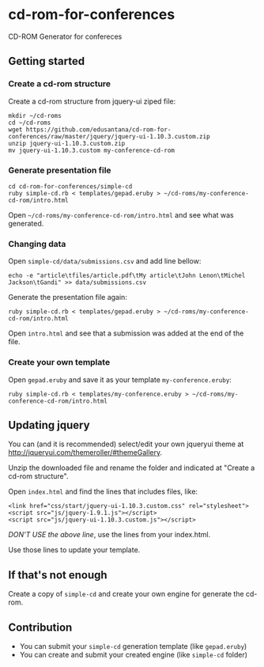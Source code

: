 cd-rom-for-conferences
======================

CD-ROM  Generator for confereces

## Getting started

### Create a cd-rom structure

Create a cd-rom structure from jquery-ui ziped file:

	mkdir ~/cd-roms
	cd ~/cd-roms
	wget https://github.com/edusantana/cd-rom-for-conferences/raw/master/jquery/jquery-ui-1.10.3.custom.zip
	unzip jquery-ui-1.10.3.custom.zip
	mv jquery-ui-1.10.3.custom my-conference-cd-rom

### Generate presentation file

	cd cd-rom-for-conferences/simple-cd
	ruby simple-cd.rb < templates/gepad.eruby > ~/cd-roms/my-conference-cd-rom/intro.html

Open `~/cd-roms/my-conference-cd-rom/intro.html` and see what was generated.

### Changing data

Open `simple-cd/data/submissions.csv` and add line bellow:

	echo -e "article\tfiles/article.pdf\tMy article\tJohn Lenon\tMichel Jackson\tGandi" >> data/submissions.csv

Generate the presentation file again:

	ruby simple-cd.rb < templates/gepad.eruby > ~/cd-roms/my-conference-cd-rom/intro.html

Open `intro.html` and see that a submission was added at the end of the file.

### Create your own template

Open `gepad.eruby` and save it as your template `my-conference.eruby`: 

	ruby simple-cd.rb < templates/my-conference.eruby > ~/cd-roms/my-conference-cd-rom/intro.html

## Updating jquery

You can (and it is recommended) select/edit your own jqueryui theme at
http://jqueryui.com/themeroller/#themeGallery.

Unzip the downloaded file and rename the folder and indicated at "Create a cd-rom structure".

Open `index.html` and find the lines that includes files, like:

	<link href="css/start/jquery-ui-1.10.3.custom.css" rel="stylesheet">
	<script src="js/jquery-1.9.1.js"></script>
	<script src="js/jquery-ui-1.10.3.custom.js"></script>

*DON'T USE the above line*, use the lines from your index.html.

Use those lines to update your template.

## If that's not enough

Create a copy of `simple-cd` and create your own engine for generate the cd-rom.

## Contribution

* You can submit your `simple-cd` generation template (like `gepad.eruby`)
* You can create and submit your created engine (like `simple-cd` folder)


